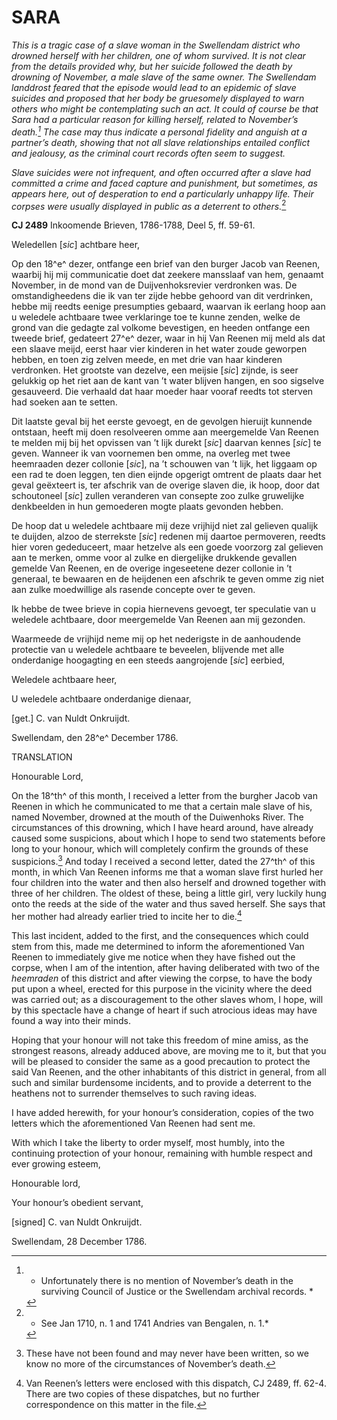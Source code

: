 # SARA

*This is a tragic case of a slave woman in the Swellendam district who
drowned herself with her children, one of whom survived. It is not clear
from the details provided why, but her suicide followed the death by
drowning of November, a male slave of the same owner. The Swellendam
landdrost feared that the episode would lead to an epidemic of slave
suicides and proposed that her body be gruesomely displayed to warn
others who might be contemplating such an act. It could of course be
that Sara had a particular reason for killing herself, related to
November’s death.[^1] The case may thus indicate a personal
fidelity and anguish at a partner’s death, showing that not all slave
relationships entailed conflict and jealousy, as the criminal court
records often seem to suggest.*

*Slave suicides were not infrequent, and often occurred after a slave
had committed a crime and faced capture and punishment, but sometimes,
as appears here, out of desperation to end a particularly unhappy life.
Their corpses were usually displayed in public as a deterrent to
others.*[^2]

**CJ 2489** Inkoomende Brieven, 1786-1788, Deel 5, ff. 59-61.

Weledellen \[*sic*\] achtbare heer,

Op den 18^e^ dezer, ontfange een brief van den burger Jacob van Reenen,
waarbij hij mij communicatie doet dat zeekere mansslaaf van hem, genaamt
November, in de mond van de Duijvenhoksrevier verdronken was. De
omstandigheedens die ik van ter zijde hebbe gehoord van dit verdrinken,
hebbe mij reedts eenige presumpties gebaard, waarvan ik eerlang hoop aan
u weledele achtbaare twee verklaringe toe te kunne zenden, welke de
grond van die gedagte zal volkome bevestigen, en heeden ontfange een
tweede brief, gedateert 27^e^ dezer, waar in hij Van Reenen mij meld als
dat een slaave meijd, eerst haar vier kinderen in het water zoude
geworpen hebben, en toen zig zelven meede, en met drie van haar kinderen
verdronken. Het grootste van dezelve, een meijsie \[*sic*\] zijnde, is
seer gelukkig op het riet aan de kant van ’t water blijven hangen, en
soo sigselve gesauveerd. Die verhaald dat haar moeder haar vooraf reedts
tot sterven had soeken aan te setten.

Dit laatste geval bij het eerste gevoegt, en de gevolgen hieruijt
kunnende ontstaan, heeft mij doen resolveeren omme aan meergemelde Van
Reenen te melden mij bij het opvissen van ’t lijk durekt \[*sic*\]
daarvan kennes \[*sic*\] te geven. Wanneer ik van voornemen ben omme, na
overleg met twee heemraaden dezer collonie \[*sic*\], na ’t schouwen van
’t lijk, het liggaam op een rad te doen leggen, ten dien eijnde opgerigt
omtrent de plaats daar het geval geëxteert is, ter afschrik van de
overige slaven die, ik hoop, door dat schoutoneel \[*sic*\] zullen
veranderen van consepte zoo zulke gruwelijke denkbeelden in hun
gemoederen mogte plaats gevonden hebben.

De hoop dat u weledele achtbaare mij deze vrijhijd niet zal gelieven
qualijk te duijden, alzoo de sterrekste \[*sic*\] redenen mij daartoe
permoveren, reedts hier voren gededuceert, maar hetzelve als een goede
voorzorg zal gelieven aan te merken, omme voor al zulke en diergelijke
drukkende gevallen gemelde Van Reenen, en de overige ingeseetene dezer
collonie in ’t generaal, te bewaaren en de heijdenen een afschrik te
geven omme zig niet aan zulke moedwillige als rasende concepte over te
geven.

Ik hebbe de twee brieve in copia hiernevens gevoegt, ter speculatie van
u weledele achtbaare, door meergemelde Van Reenen aan mij gezonden.

Waarmeede de vrijhijd neme mij op het nederigste in de aanhoudende
protectie van u weledele achtbaare te beveelen, blijvende met alle
onderdanige hoogagting en een steeds aangrojende \[*sic*\] eerbied,

Weledele achtbaare heer,

U weledele achtbaare onderdanige dienaar,

\[get.\] C. van Nuldt Onkruijdt.

Swellendam, den 28^e^ December 1786.

TRANSLATION

Honourable Lord,

On the 18^th^ of this month, I received a letter from the burgher Jacob
van Reenen in which he communicated to me that a certain male slave of
his, named November, drowned at the mouth of the Duiwenhoks River. The
circumstances of this drowning, which I have heard around, have already
caused some suspicions, about which I hope to send two statements before
long to your honour, which will completely confirm the grounds of these
suspicions.[^3] And today I received a second letter, dated the 27^th^
of this month, in which Van Reenen informs me that a woman slave first
hurled her four children into the water and then also herself and
drowned together with three of her children. The oldest of these, being
a little girl, very luckily hung onto the reeds at the side of the water
and thus saved herself. She says that her mother had already earlier
tried to incite her to die.[^4]

This last incident, added to the first, and the consequences which could
stem from this, made me determined to inform the aforementioned Van
Reenen to immediately give me notice when they have fished out the
corpse, when I am of the intention, after having deliberated with two of
the *heemraden* of this district and after viewing the corpse, to have
the body put upon a wheel, erected for this purpose in the vicinity
where the deed was carried out; as a discouragement to the other slaves
whom, I hope, will by this spectacle have a change of heart if such
atrocious ideas may have found a way into their minds.

Hoping that your honour will not take this freedom of mine amiss, as the
strongest reasons, already adduced above, are moving me to it, but that
you will be pleased to consider the same as a good precaution to protect
the said Van Reenen, and the other inhabitants of this district in
general, from all such and similar burdensome incidents, and to provide
a deterrent to the heathens not to surrender themselves to such raving
ideas.

I have added herewith, for your honour’s consideration, copies of the
two letters which the aforementioned Van Reenen had sent me.

With which I take the liberty to order myself, most humbly, into the
continuing protection of your honour, remaining with humble respect and
ever growing esteem,

Honourable lord,

Your honour’s obedient servant,

\[signed\] C. van Nuldt Onkruijdt.

Swellendam, 28 December 1786.

[^1]: * Unfortunately there is no mention of November’s death in the
    surviving Council of Justice or the Swellendam archival records. *

[^2]: * See Jan 1710, n. 1 and 1741 Andries van Bengalen, n. 1.*

[^3]:  These have not been found and may never have been written, so we
    know no more of the circumstances of November’s death.

[^4]:  Van Reenen’s letters were enclosed with this dispatch, CJ 2489,
    ff. 62-4. There are two copies of these dispatches, but no further
    correspondence on this matter in the file.

